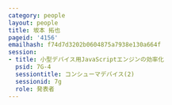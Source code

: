 ```yaml
---
category: people
layout: people
title: 坂本 拓也
pageid: '4156'
emailhash: f74d7d3202b0604875a7938e130a664f
session:
- title: 小型デバイス用JavaScriptエンジンの効率化
  psid: 7G-4
  sessiontitle: コンシューマデバイス(2)
  sessionid: 7g
  role: 発表者
---
```

